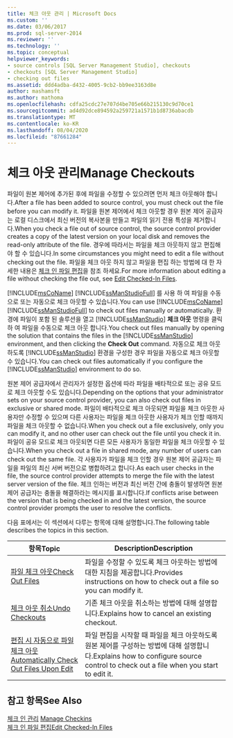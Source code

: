 ```yaml
---
title: 체크 아웃 관리 | Microsoft Docs
ms.custom: ''
ms.date: 03/06/2017
ms.prod: sql-server-2014
ms.reviewer: ''
ms.technology: ''
ms.topic: conceptual
helpviewer_keywords:
- source controls [SQL Server Management Studio], checkouts
- checkouts [SQL Server Management Studio]
- checking out files
ms.assetid: ddd4adba-d432-4005-9cb2-bb9ee3163d8e
author: mashamsft
ms.author: mathoma
ms.openlocfilehash: cdfa25cdc27e707d4be705e66b215130c9d70ce1
ms.sourcegitcommit: ad4d92dce894592a259721a1571b1d8736abacdb
ms.translationtype: MT
ms.contentlocale: ko-KR
ms.lasthandoff: 08/04/2020
ms.locfileid: "87661284"
---
```

# <a name="manage-checkouts"></a><span data-ttu-id="6e5d6-102">체크 아웃 관리</span><span class="sxs-lookup"><span data-stu-id="6e5d6-102">Manage Checkouts</span></span>
  <span data-ttu-id="6e5d6-103">파일이 원본 제어에 추가된 후에 파일을 수정할 수 있으려면 먼저 체크 아웃해야 합니다.</span><span class="sxs-lookup"><span data-stu-id="6e5d6-103">After a file has been added to source control, you must check out the file before you can modify it.</span></span> <span data-ttu-id="6e5d6-104">파일을 원본 제어에서 체크 아웃할 경우 원본 제어 공급자는 로컬 디스크에서 최신 버전의 복사본을 만들고 파일의 읽기 전용 특성을 제거합니다.</span><span class="sxs-lookup"><span data-stu-id="6e5d6-104">When you check a file out of source control, the source control provider creates a copy of the latest version on your local disk and removes the read-only attribute of the file.</span></span> <span data-ttu-id="6e5d6-105">경우에 따라서는 파일을 체크 아웃하지 않고 편집해야 할 수 있습니다.</span><span class="sxs-lookup"><span data-stu-id="6e5d6-105">In some circumstances you might need to edit a file without checking out the file.</span></span> <span data-ttu-id="6e5d6-106">파일을 체크 아웃 하지 않고 파일을 편집 하는 방법에 대 한 자세한 내용은 [체크 인 파일 편집](../../2014/database-engine/edit-checked-in-files.md)을 참조 하세요.</span><span class="sxs-lookup"><span data-stu-id="6e5d6-106">For more information about editing a file without checking the file out, see [Edit Checked-In Files](../../2014/database-engine/edit-checked-in-files.md).</span></span>  
  
 <span data-ttu-id="6e5d6-107">[!INCLUDE[msCoName](../includes/msconame-md.md)] [!INCLUDE[ssManStudioFull](../includes/ssmanstudiofull-md.md)] 를 사용 하 여 파일을 수동으로 또는 자동으로 체크 아웃할 수 있습니다.</span><span class="sxs-lookup"><span data-stu-id="6e5d6-107">You can use [!INCLUDE[msCoName](../includes/msconame-md.md)] [!INCLUDE[ssManStudioFull](../includes/ssmanstudiofull-md.md)] to check out files manually or automatically.</span></span> <span data-ttu-id="6e5d6-108">환경에 파일이 포함 된 솔루션을 열고 [!INCLUDE[ssManStudio](../includes/ssmanstudio-md.md)] **체크 아웃** 명령을 클릭 하 여 파일을 수동으로 체크 아웃 합니다.</span><span class="sxs-lookup"><span data-stu-id="6e5d6-108">You check out files manually by opening the solution that contains the files in the [!INCLUDE[ssManStudio](../includes/ssmanstudio-md.md)] environment, and then clicking the **Check Out** command.</span></span> <span data-ttu-id="6e5d6-109">자동으로 체크 아웃하도록 [!INCLUDE[ssManStudio](../includes/ssmanstudio-md.md)] 환경을 구성한 경우 파일을 자동으로 체크 아웃할 수 있습니다.</span><span class="sxs-lookup"><span data-stu-id="6e5d6-109">You can check out files automatically if you configure the [!INCLUDE[ssManStudio](../includes/ssmanstudio-md.md)] environment to do so.</span></span>  
  
 <span data-ttu-id="6e5d6-110">원본 제어 공급자에서 관리자가 설정한 옵션에 따라 파일을 배타적으로 또는 공유 모드로 체크 아웃할 수도 있습니다.</span><span class="sxs-lookup"><span data-stu-id="6e5d6-110">Depending on the options that your administrator sets on your source control provider, you can also check out files in exclusive or shared mode.</span></span> <span data-ttu-id="6e5d6-111">파일이 배타적으로 체크 아웃되면 파일을 체크 아웃한 사용자만 수정할 수 있으며 다른 사용자는 파일을 체크 아웃한 사용자가 체크 인할 때까지 파일을 체크 아웃할 수 없습니다.</span><span class="sxs-lookup"><span data-stu-id="6e5d6-111">When you check out a file exclusively, only you can modify it, and no other user can check out the file until you check it in.</span></span> <span data-ttu-id="6e5d6-112">파일이 공유 모드로 체크 아웃되면 다른 모든 사용자가 동일한 파일을 체크 아웃할 수 있습니다.</span><span class="sxs-lookup"><span data-stu-id="6e5d6-112">When you check out a file in shared mode, any number of users can check out the same file.</span></span> <span data-ttu-id="6e5d6-113">각 사용자가 파일을 체크 인할 경우 원본 제어 공급자는 파일을 파일의 최신 서버 버전으로 병합하려고 합니다.</span><span class="sxs-lookup"><span data-stu-id="6e5d6-113">As each user checks in the file, the source control provider attempts to merge the file with the latest server version of the file.</span></span> <span data-ttu-id="6e5d6-114">체크 인하는 버전과 최신 버전 간에 충돌이 발생하면 원본 제어 공급자는 충돌을 해결하라는 메시지를 표시합니다.</span><span class="sxs-lookup"><span data-stu-id="6e5d6-114">If conflicts arise between the version that is being checked in and the latest version, the source control provider prompts the user to resolve the conflicts.</span></span>  
  
 <span data-ttu-id="6e5d6-115">다음 표에서는 이 섹션에서 다루는 항목에 대해 설명합니다.</span><span class="sxs-lookup"><span data-stu-id="6e5d6-115">The following table describes the topics in this section.</span></span>  
  
|<span data-ttu-id="6e5d6-116">항목</span><span class="sxs-lookup"><span data-stu-id="6e5d6-116">Topic</span></span>|<span data-ttu-id="6e5d6-117">Description</span><span class="sxs-lookup"><span data-stu-id="6e5d6-117">Description</span></span>|  
|-----------|-----------------|  
|[<span data-ttu-id="6e5d6-118">파일 체크 아웃</span><span class="sxs-lookup"><span data-stu-id="6e5d6-118">Check Out Files</span></span>](../../2014/database-engine/check-out-files.md)|<span data-ttu-id="6e5d6-119">파일을 수정할 수 있도록 체크 아웃하는 방법에 대한 지침을 제공합니다.</span><span class="sxs-lookup"><span data-stu-id="6e5d6-119">Provides instructions on how to check out a file so you can modify it.</span></span>|  
|[<span data-ttu-id="6e5d6-120">체크 아웃 취소</span><span class="sxs-lookup"><span data-stu-id="6e5d6-120">Undo Checkouts</span></span>](../../2014/database-engine/undo-checkouts.md)|<span data-ttu-id="6e5d6-121">기존 체크 아웃을 취소하는 방법에 대해 설명합니다.</span><span class="sxs-lookup"><span data-stu-id="6e5d6-121">Explains how to cancel an existing checkout.</span></span>|  
|[<span data-ttu-id="6e5d6-122">편집 시 자동으로 파일 체크 아웃</span><span class="sxs-lookup"><span data-stu-id="6e5d6-122">Automatically Check Out Files Upon Edit</span></span>](../../2014/database-engine/automatically-check-out-files-upon-edit.md)|<span data-ttu-id="6e5d6-123">파일 편집을 시작할 때 파일을 체크 아웃하도록 원본 제어를 구성하는 방법에 대해 설명합니다.</span><span class="sxs-lookup"><span data-stu-id="6e5d6-123">Explains how to configure source control to check out a file when you start to edit it.</span></span>|  
  
## <a name="see-also"></a><span data-ttu-id="6e5d6-124">참고 항목</span><span class="sxs-lookup"><span data-stu-id="6e5d6-124">See Also</span></span>  
 <span data-ttu-id="6e5d6-125">[체크 인 관리](../../2014/database-engine/manage-checkins.md) </span><span class="sxs-lookup"><span data-stu-id="6e5d6-125">[Manage Checkins](../../2014/database-engine/manage-checkins.md) </span></span>  
 [<span data-ttu-id="6e5d6-126">체크 인 파일 편집</span><span class="sxs-lookup"><span data-stu-id="6e5d6-126">Edit Checked-In Files</span></span>](../../2014/database-engine/edit-checked-in-files.md)  
  
  

